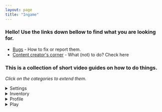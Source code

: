 ```yaml
---
layout: page
title: "Ingame"
---
```


### Hello! Use the links down bellow to find what you are looking for.

+ [Bugs](./ingame/bugs) - How to fix or report them.
+ [Content creator's corner](./ingame/content_creator) - What (not) to do? Check here

### This is a collection of short video guides on how to do things.

_Click on the categories to extend them._

<details markdown="1">
<summary>Settings</summary>

| Name |
| --- |
| [Change username](https://a.questionable.link/HWQ7x7.gif) |
| [Change gender](https://a.questionable.link/d87D96.gif) |
| [Check sign up method](https://a.questionable.link/GQ3Pbk.gif) |
| [Redeeming a code](https://a.questionable.link/MX7rcY.gif) |
| [Checking game and device info](https://a.questionable.link/FpdGvK.gif) |

</details>

<details markdown="1">
<summary>Inventory</summary>

| Name |
| --- |
| [Change skin tone](https://a.questionable.link/Ob8sOg.gif) |
| [Share avatar](https://a.questionable.link/TSioxV.gif) |
| [Preview mode](https://a.questionable.link/ZqE759.gif) |
| [Equip talismans](https://a.questionable.link/DIGXIp.gif) |
| [Change player icon](https://a.questionable.link/LnfGjS.gif) |

</details>

<!--<details markdown="1">
<summary>Shop</summary>

| Name |
| --- |
| [Send a gift](https://a.questionable.link/j0Ol5w.gif) |

</details>-->

<details markdown="1">
<summary>Profile</summary>

| Name |
| --- |
| [Set status](https://a.questionable.link/tjLy18.gif) |
| [Set personal message](https://a.questionable.link/AsigKL.gif) |
| [Add friends](https://a.questionable.link/8APSV7.gif) |

</details>

<details markdown="1">
<summary>Play</summary>

| Name |
| --- |
| [Select language lobby](https://a.questionable.link/e0r4PK.gif) |
| [Invite friends](https://a.questionable.link/PVVYfs.gif) |
| [Create custom game](https://a.questionable.link/ITmwdH.gif) |

</details>